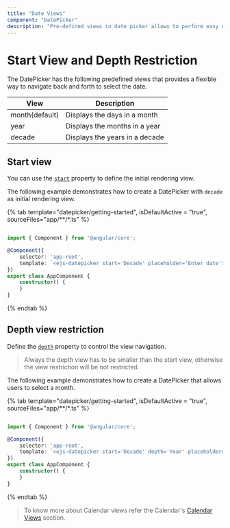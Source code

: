 ```yaml
---
title: "Date Views"
component: "DatePicker"
description: "Pre-defined views in date picker allows to perform easy navigation to select any date."
---
```


# Start View and Depth Restriction

The DatePicker has the following predefined views
that provides a flexible way to navigate back and forth to select the date.

| **View** | **Description** |
| --- | --- |
| month(default) | Displays the days in a month |
| year | Displays the months in a year |
| decade | Displays the years in a decade |

## Start view

You can use the
[`start`](../api/datepicker#start)
 property to define the initial rendering view.

The following example demonstrates how to create a DatePicker with `decade` as initial rendering view.

{% tab template="datepicker/getting-started", isDefaultActive = "true",  sourceFiles="app/**/*.ts" %}

```typescript

import { Component } from '@angular/core';

@Component({
    selector: 'app-root',
    template: `<ejs-datepicker start='Decade' placeholder='Enter date'></ejs-datepicker>`
})
export class AppComponent {
    constructor() {
    }
}

```

{% endtab %}

## Depth view restriction

Define the [`depth`](../api/datepicker#depth) property to control the view navigation.

> Always the depth view has to be smaller than the start view, otherwise the view restriction
will be not restricted.

The following example demonstrates how to create a DatePicker that allows users to select a month.

{% tab template="datepicker/getting-started", isDefaultActive = "true",  sourceFiles="app/**/*.ts" %}

```typescript

import { Component } from '@angular/core';

@Component({
    selector: 'app-root',
    template: `<ejs-datepicker start='Decade' depth='Year' placeholder='Enter date'></ejs-datepicker>`
})
export class AppComponent {
    constructor() {
    }
}

```

{% endtab %}

> To know more about Calendar views refer the Calendar's
[Calendar Views](../calendar/calendar-views/)
section.